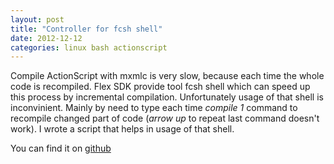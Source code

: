 ```yaml
---
layout: post
title: "Controller for fcsh shell"
date: 2012-12-12
categories: linux bash actionscript
---
```


Compile ActionScript with mxmlc is very slow, because each time the whole code is recompiled.
Flex SDK provide tool fcsh shell which can speed up this process by incremental compilation.
Unfortunately usage of that shell is inconvinient.
Mainly by need to type each time _compile 1_ command to recompile changed part of code (_arrow up_ to repeat last command doesn't work).
I wrote a script that helps in usage of that shell.

You can find it on [github][fcshc]

[fcshc]: http://github.com/gregoryprogrammer/fcshc

